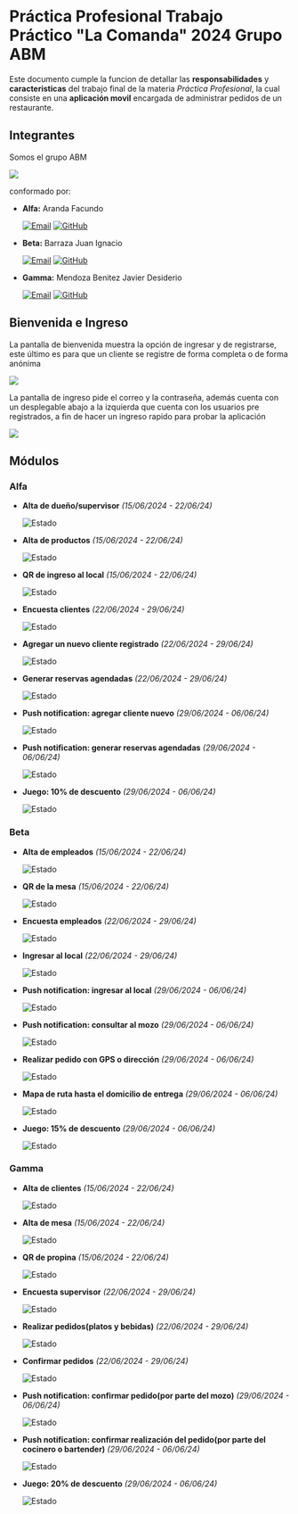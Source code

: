 # Práctica Profesional Trabajo Práctico "La Comanda" 2024 Grupo ABM

Este documento cumple la funcion de detallar las **responsabilidades** y **caracteristicas** del trabajo final de la materia _Práctica Profesional_, la cual consiste en una **aplicación movil** encargada de administrar pedidos de un restaurante. 

## Integrantes
Somos el grupo ABM 

<img src="src/assets/img/splashanimated.png"> 

conformado por:

- **Alfa:** Aranda Facundo

  <a href="facundoaranda67@gmail.com"><img alt="Email" src="https://img.shields.io/badge/Gmail-facundoaranda67@gmail.com-blue?style=flat-square&logo=gmail"></a>
<a href="https://github.com/facundoaranda2002"><img alt="GitHub" src="https://img.shields.io/badge/GitHub-facundoaranda2002-black?style=flat-square&logo=github"></a>
- **Beta:** Barraza Juan Ignacio

  <a href="juanignaciobarraza99@gmail.com"><img alt="Email" src="https://img.shields.io/badge/Gmail-juanignaciobarraza99@gmail.com-blue?style=flat-square&logo=gmail"></a>
<a href="https://github.com/juanbarraza78"><img alt="GitHub" src="https://img.shields.io/badge/GitHub-juanbarraza78-black?style=flat-square&logo=github"></a>
- **Gamma:** Mendoza Benitez Javier Desiderio

  <a href="javier.mendoza.benitez@gmail.com"><img alt="Email" src="https://img.shields.io/badge/Gmail-javier.mendoza.benitez@gmail.com-blue?style=flat-square&logo=gmail"></a>
<a href="https://github.com/JavierMendozaBenitez"><img alt="GitHub" src="https://img.shields.io/badge/GitHub-JavierMendozaBenitez-black?style=flat-square&logo=github"></a>

## Bienvenida e Ingreso

La pantalla de bienvenida muestra la opción de ingresar y de registrarse, este último es para que un cliente se registre de forma completa o de forma anónima

<img src="src/assets/img/home.png">

La pantalla de ingreso pide el correo y la contraseña, además cuenta con un desplegable abajo a la izquierda que cuenta con los usuarios pre registrados, a fin de hacer un ingreso rapido para probar la aplicación


<img src="src/assets/img/login.png">

## Módulos
### Alfa
- **Alta de dueño/supervisor** _(15/06/2024 - 22/06/24)_
    
    ![Estado](https://img.shields.io/badge/Estado-En%20Curso-FFD700?style=for-the-badge&labelColor=black)
- **Alta de productos** _(15/06/2024 - 22/06/24)_   
    
    ![Estado](https://img.shields.io/badge/Estado-En%20Curso-FFD700?style=for-the-badge&labelColor=black)
- **QR de ingreso al local** _(15/06/2024 - 22/06/24)_   
    
    ![Estado](https://img.shields.io/badge/Estado-En%20Curso-FFD700?style=for-the-badge&labelColor=black)
- **Encuesta clientes** _(22/06/2024 - 29/06/24)_   
    
    ![Estado](https://img.shields.io/badge/Estado-Pendiente-gray?style=for-the-badge&labelColor=black)  
- **Agregar un nuevo cliente registrado** _(22/06/2024 - 29/06/24)_   
    
    ![Estado](https://img.shields.io/badge/Estado-Pendiente-gray?style=for-the-badge&labelColor=black)    
- **Generar reservas agendadas** _(22/06/2024 - 29/06/24)_   
    
    ![Estado](https://img.shields.io/badge/Estado-Pendiente-gray?style=for-the-badge&labelColor=black)  
- **Push notification: agregar cliente nuevo** _(29/06/2024 - 06/06/24)_   
    
    ![Estado](https://img.shields.io/badge/Estado-Pendiente-gray?style=for-the-badge&labelColor=black)    
- **Push notification: generar reservas agendadas** _(29/06/2024 - 06/06/24)_   
    
    ![Estado](https://img.shields.io/badge/Estado-Pendiente-gray?style=for-the-badge&labelColor=black)    
- **Juego: 10% de descuento** _(29/06/2024 - 06/06/24)_   
    
    ![Estado](https://img.shields.io/badge/Estado-Pendiente-gray?style=for-the-badge&labelColor=black)   
### Beta
- **Alta de empleados** _(15/06/2024 - 22/06/24)_
    
    ![Estado](https://img.shields.io/badge/Estado-En%20Curso-FFD700?style=for-the-badge&labelColor=black)
- **QR de la mesa** _(15/06/2024 - 22/06/24)_   
    
    ![Estado](https://img.shields.io/badge/Estado-En%20Curso-FFD700?style=for-the-badge&labelColor=black)
- **Encuesta empleados** _(22/06/2024 - 29/06/24)_   
    
    ![Estado](https://img.shields.io/badge/Estado-Pendiente-gray?style=for-the-badge&labelColor=black)     
- **Ingresar al local** _(22/06/2024 - 29/06/24)_   
    
    ![Estado](https://img.shields.io/badge/Estado-Pendiente-gray?style=for-the-badge&labelColor=black)    
- **Push notification: ingresar al local** _(29/06/2024 - 06/06/24)_   
    
    ![Estado](https://img.shields.io/badge/Estado-Pendiente-gray?style=for-the-badge&labelColor=black)      
- **Push notification: consultar al mozo** _(29/06/2024 - 06/06/24)_

  ![Estado](https://img.shields.io/badge/Estado-Pendiente-gray?style=for-the-badge&labelColor=black)    
- **Realizar pedido con GPS o dirección** _(29/06/2024 - 06/06/24)_

    ![Estado](https://img.shields.io/badge/Estado-Pendiente-gray?style=for-the-badge&labelColor=black)    
- **Mapa de ruta hasta el domicilio de entrega** _(29/06/2024 - 06/06/24)_        
    
    ![Estado](https://img.shields.io/badge/Estado-Pendiente-gray?style=for-the-badge&labelColor=black)    
- **Juego: 15% de descuento** _(29/06/2024 - 06/06/24)_   
    
    ![Estado](https://img.shields.io/badge/Estado-Pendiente-gray?style=for-the-badge&labelColor=black)    
### Gamma
- **Alta de clientes** _(15/06/2024 - 22/06/24)_
    
    ![Estado](https://img.shields.io/badge/Estado-En%20Curso-FFD700?style=for-the-badge&labelColor=black)
- **Alta de mesa** _(15/06/2024 - 22/06/24)_   
    
    ![Estado](https://img.shields.io/badge/Estado-En%20Curso-FFD700?style=for-the-badge&labelColor=black)
- **QR de propina** _(15/06/2024 - 22/06/24)_   
    
    ![Estado](https://img.shields.io/badge/Estado-En%20Curso-FFD700?style=for-the-badge&labelColor=black)
- **Encuesta supervisor** _(22/06/2024 - 29/06/24)_   
    
    ![Estado](https://img.shields.io/badge/Estado-Pendiente-gray?style=for-the-badge&labelColor=black)     
- **Realizar pedidos(platos y bebidas)** _(22/06/2024 - 29/06/24)_   
    
    ![Estado](https://img.shields.io/badge/Estado-Pendiente-gray?style=for-the-badge&labelColor=black)     
- **Confirmar pedidos** _(22/06/2024 - 29/06/24)_   
    
    ![Estado](https://img.shields.io/badge/Estado-Pendiente-gray?style=for-the-badge&labelColor=black)    
- **Push notification: confirmar pedido(por parte del mozo)** _(29/06/2024 - 06/06/24)_   
    
    ![Estado](https://img.shields.io/badge/Estado-Pendiente-gray?style=for-the-badge&labelColor=black)      
- **Push notification: confirmar realización del pedido(por parte del cocinero o bartender)** _(29/06/2024 - 06/06/24)_   
    
    ![Estado](https://img.shields.io/badge/Estado-Pendiente-gray?style=for-the-badge&labelColor=black)    
- **Juego: 20% de descuento** _(29/06/2024 - 06/06/24)_   
    
    ![Estado](https://img.shields.io/badge/Estado-Pendiente-gray?style=for-the-badge&labelColor=black)    


